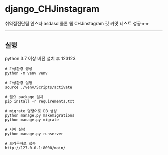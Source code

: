 # django_CHJinstagram

취약점진단팀 인스타  asdasd 클론 웹 CHJinstagram 깃 커밋 테스트 성공ㅠㅠ


---

## 실행

python 3.7 이상 버전 설치 후 123123

```
# 가상환경 생성 
python -m venv venv

# 가상환경 실행
source ./venv/Scripts/activate

# 필요 package 설치
pip install -r requirements.txt

# migrate 명령어로 DB 생성
python manage.py makemigrations
python manage.py migrate

# 서버 실행
python manage.py runserver

# 브라우져로 접속
http://127.0.0.1:8000/main/
```
